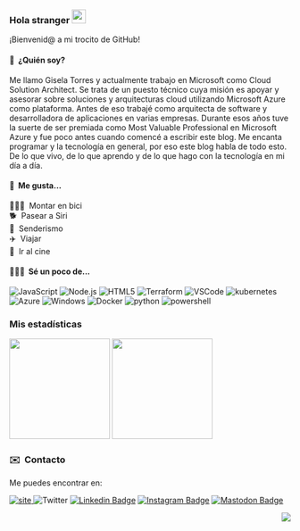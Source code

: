 ### Hola stranger <img src="https://media.giphy.com/media/hvRJCLFzcasrR4ia7z/giphy.gif" width="25px">

¡Bienvenid@ a mi trocito de GitHub!

#### 🤔 &nbsp;¿Quién soy? 

Me llamo Gisela Torres y actualmente trabajo en Microsoft como Cloud Solution Architect. Se trata de un puesto técnico cuya misión es apoyar y asesorar sobre soluciones y arquitecturas cloud utilizando Microsoft Azure como plataforma. Antes de eso trabajé como arquitecta de software y desarrolladora de aplicaciones en varias empresas. Durante esos años tuve la suerte de ser premiada como Most Valuable Professional en Microsoft Azure y fue poco antes cuando comencé a escribir este blog. Me encanta programar y la tecnología en general, por eso este blog habla de todo esto. De lo que vivo, de lo que aprendo y de lo que hago con la tecnología en mi día a día.

#### 🥰 &nbsp;Me gusta... 

🚴🏼‍♀️ &nbsp;Montar en bici<br>
🐕 &nbsp;Pasear a Siri<br>
🌲 &nbsp;Senderismo<br>
✈️ &nbsp;Viajar<br>
🌲 &nbsp;Ir al cine<br>


#### 👩🏼‍💻 &nbsp;Sé un poco de... 

![JavaScript](https://img.shields.io/badge/-JavaScript-F7DF1E?style=for-the-badge&logo=JavaScript&logoColor=black)
![Node.js](https://img.shields.io/badge/-Node.js-339933?style=for-the-badge&logo=node.js&logoColor=white)
![HTML5](https://img.shields.io/badge/-HTML5-E34F26?style=for-the-badge&logo=html5&logoColor=white)
![Terraform](https://img.shields.io/badge/terraform-7B42BC?logo=terraform&logoColor=white&style=for-the-badge)
![VSCode](https://img.shields.io/badge/Visual_Studio_Code-0078D4?style=for-the-badge&logo=visual%20studio%20code&logoColor=white)
![kubernetes](https://img.shields.io/badge/kubernetes-326CE5?logo=kubernetes&logoColor=white&style=for-the-badge)
![Azure](https://img.shields.io/badge/azure-0078D4?logo=microsoft-azure&logoColor=white&style=for-the-badge)
![Windows](https://img.shields.io/badge/windows-0078D6?logo=windows&logoColor=white&style=for-the-badge)
![Docker](https://img.shields.io/badge/docker-2496ED?logo=docker&logoColor=white&style=for-the-badge)
![python](https://img.shields.io/badge/python-3776AB?logo=python&logoColor=white&style=for-the-badge)
![powershell](https://img.shields.io/badge/powershell-5391FE?logo=powershell&logoColor=white&style=for-the-badge)

### Mis estadísticas

<p>
  <img height="180em" src="https://github-readme-stats.vercel.app/api?username=0gis0&show_icons=true&hide_border=true&&count_private=true&include_all_commits=true" />
  <img height="180em" src="https://github-readme-stats.vercel.app/api/top-langs/?username=0gis0&exclude_repo=KNN-Image-Classification&show_icons=true&hide_border=true&layout=compact&langs_count=4"/>
</p>

### ✉️  &nbsp;Contacto 

Me puedes encontrar en:

[![site](https://img.shields.io/badge/blog-339933?logo=github-pages&logoColor=white&style=for-the-badge) ](https://www.returngis.net)
![Twitter](https://img.shields.io/twitter/follow/0gis0?style=for-the-badge)
[![Linkedin Badge](https://img.shields.io/badge/-LinkedIn-blue?style=for-the-badge&logo=Linkedin&logoColor=white&link=https://www.linkedin.com/in/giselatorresbuitrago/)](https://www.linkedin.com/in/giselatorresbuitrago/)
[![Instagram Badge](https://img.shields.io/badge/-Instagram-purple?style=for-the-badge&logo=instagram&logoColor=white&link=https://www.instagram.com/0gis0)](https://www.instagram.com/0gis0/)
[![Mastodon Badge](https://img.shields.io/badge/-Mastodon-blue?style=for-the-badge&logo=mastodon&logoColor=white&link=https://mastodon.cloud/@0gis00)](https://mastodon.cloud/@0gis0)

<div align="right">

![](https://visitor-badge.glitch.me/badge?page_id=0gis0)
</div>
